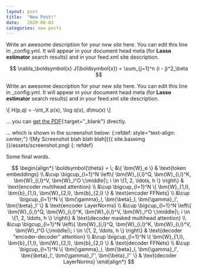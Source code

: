 ```yaml
---
layout: post
title:  "New Post!"
date:   2020-08-03
categories: new posts
---
```

Write an awesome description for your *new site* here. You can edit this line in \_config.yml. It will appear in your document head meta (for **Lasso estimator** search results) and in your feed.xml site description.

$$ \nabla_\boldsymbol{x} J(\boldsymbol{x}) = \sum_{j=1}^n (i - j)^2_\beta $$

Write an awesome description for your *new site* here. You can edit this line in \_config.yml. It will appear in your document head meta (for **Lasso estimator** search results) and in your feed.xml site description.

\\[ H(p,q) = -\int_X p(x)\, \log q(x)\, d\mu(x) \\]

... you can [get the PDF](/assets/Presentation.pdf){:target="\_blank"} directly.

... which is shown in the screenshot below:
{:refdef: style="text-align: center;"}
![My Screenshot blah blah blah]({{ site.baseimg }}/assets/screenshot.png)
{: refdef}

Some final words.

$$ \newcommand{\bm}{\boldsymbol} $$
$$
\begin{align*}
    \boldsymbol{\theta} = \; &\{ \bm{W}_e \} & \text{token embeddings} \\
    &\cup \bigcup_{l=1}^N \left\{ \bm{W}_{i,l}^Q, \bm{W}_{i,l}^K, \bm{W}_{i,l}^V, \bm{W}_l^O \;\middle|\; i \in \{1, 2, \ldots, h \} \right\} & \text{encoder multihead attention} \\
    &\cup \bigcup_{l=1}^N \{ \bm{W}_{1,l}, \bm{b}_{1,l}, \bm{W}_{2,l}, \bm{b}_{2,l} \} & \text{encoder FFNets} \\
    &\cup \bigcup_{l=1}^N \{ \bm{\gamma}_l, \bm{\beta}_l, \bm{\gamma}_l', \bm{\beta}_l' \} & \text{encoder LayerNorms} \\
    &\cup \bigcup_{l=1}^N \left\{ \bm{W}_{i,l}^Q, \bm{W}_{i,l}^K, \bm{W}_{i,l}^V, \bm{W}_l^O \;\middle|\; i \in \{1, 2, \ldots, h \} \right\} & \text{decoder masked multihead attention} \\
    &\cup \bigcup_{l=1}^N \left\{ \bm{W}_{i,l}^Q, \bm{W}_{i,l}^K, \bm{W}_{i,l}^V, \bm{W}_l^O \;\middle|\; i \in \{1, 2, \ldots, h \} \right\} & \text{decoder "encoder-decoder" attention} \\
    &\cup \bigcup_{l=1}^N \{ \bm{W}_{1,l}, \bm{b}_{1,l}, \bm{W}_{2,l}, \bm{b}_{2,l} \} & \text{decoder FFNets} \\
    &\cup \bigcup_{l=1}^N \{ \bm{\gamma}_l, \bm{\beta}_l, \bm{\gamma}_l', \bm{\beta}_l', \bm{\gamma}_l'', \bm{\beta}_l'' \} & \text{decoder LayerNorms}
\end{align*}
$$

